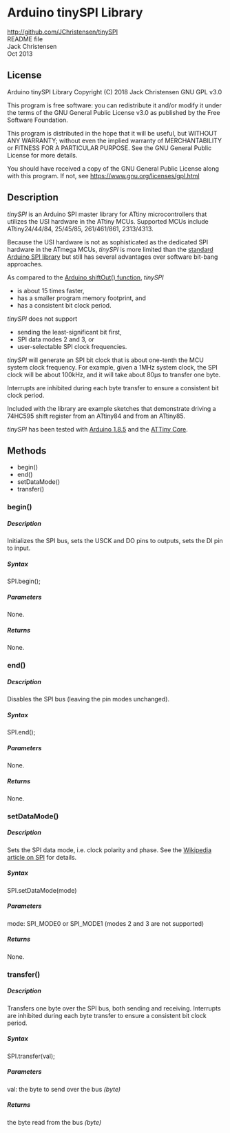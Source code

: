 # Arduino tinySPI Library
http://github.com/JChristensen/tinySPI  
README file  
Jack Christensen  
Oct 2013  

## License
Arduino tinySPI Library Copyright (C) 2018 Jack Christensen GNU GPL v3.0

This program is free software: you can redistribute it and/or modify it under the terms of the GNU General Public License v3.0 as published by the Free Software Foundation.

This program is distributed in the hope that it will be useful, but WITHOUT ANY WARRANTY; without even the implied warranty of MERCHANTABILITY or FITNESS FOR A PARTICULAR PURPOSE.  See the GNU General Public License for more details.

You should have received a copy of the GNU General Public License
along with this program. If not, see <https://www.gnu.org/licenses/gpl.html>

## Description
*tinySPI* is an Arduino SPI master library for ATtiny microcontrollers that utilizes the USI hardware in the ATtiny MCUs. Supported MCUs include ATtiny24/44/84, 25/45/85, 261/461/861, 2313/4313.

Because the USI hardware is not as sophisticated as the dedicated SPI hardware in the ATmega MCUs, *tinySPI* is more limited than the [standard Arduino SPI library](http://arduino.cc/en/Reference/SPI) but still has several advantages over software bit-bang approaches.

As compared to the [Arduino shiftOut() function](http://arduino.cc/en/Reference/ShiftOut), *tinySPI*

- is about 15 times faster,
- has a smaller program memory footprint, and
- has a consistent bit clock period.
 
*tinySPI* does not support

- sending the least-significant bit first,
- SPI data modes 2 and 3, or
- user-selectable SPI clock frequencies.
 
*tinySPI* will generate an SPI bit clock that is about one-tenth the MCU system clock frequency. For example, given a 1MHz system clock, the SPI clock will be about 100kHz, and it will take about 80μs to transfer one byte. 

Interrupts are inhibited during each byte transfer to ensure a consistent bit clock period.

Included with the library are example sketches that demonstrate driving a 74HC595 shift register from an ATtiny84 and from an ATtiny85.

*tinySPI* has been tested with [Arduino 1.8.5](http://arduino.cc/en/Main/Software) and the [ATTiny Core](https://github.com/SpenceKonde/ATTinyCore/).

## Methods
* begin()
* end()
* setDataMode()
* transfer()

### begin()
##### Description
Initializes the SPI bus, sets the USCK and DO pins to outputs, sets the DI pin to input.
##### Syntax
SPI.begin();
##### Parameters
None.
##### Returns
None.

### end()
##### Description
Disables the SPI bus (leaving the pin modes unchanged).
##### Syntax
SPI.end();
##### Parameters
None.
##### Returns
None.

### setDataMode()
##### Description
Sets the SPI data mode, i.e. clock polarity and phase. See the [Wikipedia article on SPI](https://en.wikipedia.org/wiki/Serial_Peripheral_Interface_Bus#Clock_polarity_and_phase) for details.
##### Syntax
SPI.setDataMode(mode)
##### Parameters
mode: SPI_MODE0 or SPI_MODE1 (modes 2 and 3 are not supported)
##### Returns
None.

### transfer()
##### Description
Transfers one byte over the SPI bus, both sending and receiving. Interrupts are inhibited during each byte transfer to ensure a consistent bit clock period.
##### Syntax
SPI.transfer(val);
##### Parameters
val: the byte to send over the bus _(byte)_
##### Returns
the byte read from the bus _(byte)_

